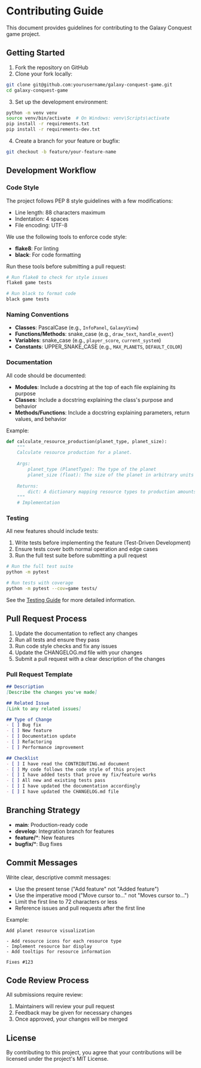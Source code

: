 # Contributing Guide

This document provides guidelines for contributing to the Galaxy Conquest game project.

## Getting Started

1. Fork the repository on GitHub
2. Clone your fork locally:
```bash
git clone git@github.com:yourusername/galaxy-conquest-game.git
cd galaxy-conquest-game
```

3. Set up the development environment:
```bash
python -m venv venv
source venv/bin/activate  # On Windows: venv\Scripts\activate
pip install -r requirements.txt
pip install -r requirements-dev.txt
```

4. Create a branch for your feature or bugfix:
```bash
git checkout -b feature/your-feature-name
```

## Development Workflow

### Code Style

The project follows PEP 8 style guidelines with a few modifications:

- Line length: 88 characters maximum
- Indentation: 4 spaces
- File encoding: UTF-8

We use the following tools to enforce code style:

- **flake8**: For linting
- **black**: For code formatting

Run these tools before submitting a pull request:

```bash
# Run flake8 to check for style issues
flake8 game tests

# Run black to format code
black game tests
```

### Naming Conventions

- **Classes**: PascalCase (e.g., `InfoPanel`, `GalaxyView`)
- **Functions/Methods**: snake_case (e.g., `draw_text`, `handle_event`)
- **Variables**: snake_case (e.g., `player_score`, `current_system`)
- **Constants**: UPPER_SNAKE_CASE (e.g., `MAX_PLANETS`, `DEFAULT_COLOR`)

### Documentation

All code should be documented:

- **Modules**: Include a docstring at the top of each file explaining its purpose
- **Classes**: Include a docstring explaining the class's purpose and behavior
- **Methods/Functions**: Include a docstring explaining parameters, return values, and behavior

Example:

```python
def calculate_resource_production(planet_type, planet_size):
    """
    Calculate resource production for a planet.
    
    Args:
        planet_type (PlanetType): The type of the planet
        planet_size (float): The size of the planet in arbitrary units
        
    Returns:
        dict: A dictionary mapping resource types to production amounts
    """
    # Implementation
```

### Testing

All new features should include tests:

1. Write tests before implementing the feature (Test-Driven Development)
2. Ensure tests cover both normal operation and edge cases
3. Run the full test suite before submitting a pull request

```bash
# Run the full test suite
python -m pytest

# Run tests with coverage
python -m pytest --cov=game tests/
```

See the [Testing Guide](testing.md) for more detailed information.

## Pull Request Process

1. Update the documentation to reflect any changes
2. Run all tests and ensure they pass
3. Run code style checks and fix any issues
4. Update the CHANGELOG.md file with your changes
5. Submit a pull request with a clear description of the changes

### Pull Request Template

```markdown
## Description
[Describe the changes you've made]

## Related Issue
[Link to any related issues]

## Type of Change
- [ ] Bug fix
- [ ] New feature
- [ ] Documentation update
- [ ] Refactoring
- [ ] Performance improvement

## Checklist
- [ ] I have read the CONTRIBUTING.md document
- [ ] My code follows the code style of this project
- [ ] I have added tests that prove my fix/feature works
- [ ] All new and existing tests pass
- [ ] I have updated the documentation accordingly
- [ ] I have updated the CHANGELOG.md file
```

## Branching Strategy

- **main**: Production-ready code
- **develop**: Integration branch for features
- **feature/***: New features
- **bugfix/***: Bug fixes

## Commit Messages

Write clear, descriptive commit messages:

- Use the present tense ("Add feature" not "Added feature")
- Use the imperative mood ("Move cursor to..." not "Moves cursor to...")
- Limit the first line to 72 characters or less
- Reference issues and pull requests after the first line

Example:
```
Add planet resource visualization

- Add resource icons for each resource type
- Implement resource bar display
- Add tooltips for resource information

Fixes #123
```

## Code Review Process

All submissions require review:

1. Maintainers will review your pull request
2. Feedback may be given for necessary changes
3. Once approved, your changes will be merged

## License

By contributing to this project, you agree that your contributions will be licensed under the project's MIT License.
